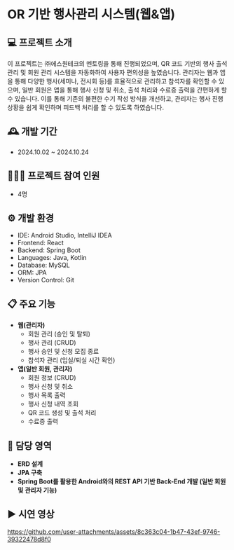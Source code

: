 # OR 기반 행사관리 시스템(웹&앱)

## 💻 프로젝트 소개
이 프로젝트는 ㈜에스원테크의 멘토링을 통해 진행되었으며, QR 코드 기반의 행사 출석 관리 및 회원 관리 시스템을 자동화하여 사용자 편의성을 높였습니다. 관리자는 웹과 앱을 통해 다양한 행사(세미나, 전시회 등)를 효율적으로 관리하고 참석자를 확인할 수 있으며, 일반 회원은 앱을 통해 행사 신청 및 취소, 출석 처리와 수료증 출력을 간편하게 할 수 있습니다. 이를 통해 기존의 불편한 수기 작성 방식을 개선하고, 관리자는 행사 진행 상황을 쉽게 확인하며 피드백 처리를 할 수 있도록 하였습니다.

## 🕰️ 개발 기간
* 2024.10.02 ~ 2024.10.24

## 🧑‍🤝‍🧑 프로젝트 참여 인원
* 4명

## ⚙️ 개발 환경
* IDE: Android Studio, IntelliJ IDEA
* Frontend: React
* Backend: Spring Boot
* Languages: Java, Kotlin
* Database: MySQL
* ORM: JPA
* Version Control: Git

## 📋 주요 기능
- **웹(관리자)**
  - 회원 관리 (승인 및 탈퇴)
  - 행사 관리 (CRUD)
  - 행사 승인 및 신청 모집 종료
  - 참석자 관리 (입실/퇴실 시간 확인)
- **앱(일반 회원, 관리자)**
  - 회원 정보 (CRUD)
  - 행사 신청 및 취소
  - 행사 목록 출력
  - 행사 신청 내역 조회
  - QR 코드 생성 및 출석 처리
  - 수료증 출력

## 🙋 담당 영역
- **ERD 설계**
- **JPA 구축**
- **Spring Boot를 활용한 Android와의 REST API 기반 Back-End 개발 (일반 회원 및 관리자 기능)**

## ▶️ 시연 영상
https://github.com/user-attachments/assets/8c363c04-1b47-43ef-9746-39322478d8f0

